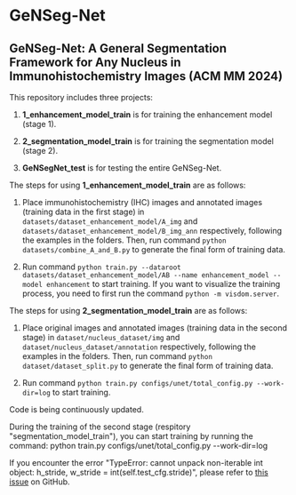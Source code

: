 # GeNSeg-Net
## GeNSeg-Net: A General Segmentation Framework for Any Nucleus in Immunohistochemistry Images (ACM MM 2024)

This repository includes three projects:

1. **1_enhancement_model_train** is for training the enhancement model (stage 1).

2. **2_segmentation_model_train** is for training the segmentation model (stage 2).

3. **GeNSegNet_test** is for testing the entire GeNSeg-Net.

The steps for using **1_enhancement_model_train** are as follows:

1. Place immunohistochemistry (IHC) images and annotated images (training data in the first stage) in `datasets/dataset_enhancement_model/A_img` and `datasets/dataset_enhancement_model/B_img_ann` respectively, following the examples in the folders. Then, run command `python datasets/combine_A_and_B.py` to generate the final form of training data.

2. Run command `python train.py --dataroot datasets/dataset_enhancement_model/AB --name enhancement_model --model enhancement` to start training. If you want to visualize the training process, you need to first run the command `python -m visdom.server`.

The steps for using **2_segmentation_model_train** are as follows:

1. Place original images and annotated images (training data in the second stage) in `dataset/nucleus_dataset/img` and `dataset/nucleus_dataset/annotation` respectively, following the examples in the folders. Then, run command `python dataset/dataset_split.py` to generate the final form of training data.

2. Run command `python train.py configs/unet/total_config.py --work-dir=log` to start training.


Code is being continuously updated.

During the training of the second stage (respitory "segmentation_model_train"), you can start training by running the command: python train.py configs/unet/total_config.py --work-dir=log

If you encounter the error "TypeError: cannot unpack non-iterable int object: h_stride, w_stride = int(self.test_cfg.stride)", please refer to [this issue](https://github.com/open-mmlab/mmsegmentation/issues/843) on GitHub.

